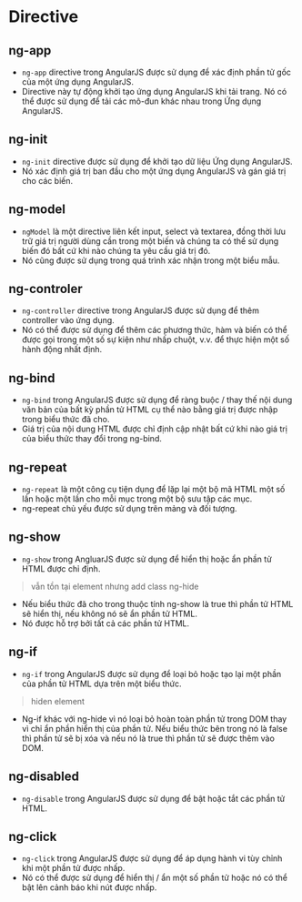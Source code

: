 # Directive

## ng-app

- `ng-app` directive trong AngularJS được sử dụng để xác định phần tử gốc của một ứng dụng AngularJS.
- Directive này tự động khởi tạo ứng dụng AngularJS khi tải trang. Nó có thể được sử dụng để tải các mô-đun khác nhau trong Ứng dụng AngularJS. 

## ng-init

- `ng-init` directive được sử dụng để khởi tạo dữ liệu Ứng dụng AngularJS. 
- Nó xác định giá trị ban đầu cho một ứng dụng AngularJS và gán giá trị cho các biến.

## ng-model

- `ngModel` là một directive liên kết input, select và textarea, đồng thời lưu trữ giá trị người dùng cần trong một biến và chúng ta có thể sử dụng biến đó bất cứ khi nào chúng ta yêu cầu giá trị đó. 
- Nó cũng được sử dụng trong quá trình xác nhận trong một biểu mẫu.

## ng-controler

- `ng-controller` directive trong AngularJS được sử dụng để thêm controller vào ứng dụng.
- Nó có thể được sử dụng để thêm các phương thức, hàm và biến có thể được gọi trong một số sự kiện như nhấp chuột, v.v. để thực hiện một số hành động nhất định.


## ng-bind

- `ng-bind` trong AngularJS được sử dụng để ràng buộc / thay thế nội dung văn bản của bất kỳ phần tử HTML cụ thể nào bằng giá trị được nhập trong biểu thức đã cho.
- Giá trị của nội dung HTML được chỉ định cập nhật bất cứ khi nào giá trị của biểu thức thay đổi trong ng-bind.

## ng-repeat

- `ng-repeat` là một công cụ tiện dụng để lặp lại một bộ mã HTML một số lần hoặc một lần cho mỗi mục trong một bộ sưu tập các mục.
- ng-repeat chủ yếu được sử dụng trên mảng và đối tượng.

## ng-show

- `ng-show` trong AngluarJS được sử dụng để hiển thị hoặc ẩn phần tử HTML được chỉ định. 
> vẫn tồn tại element nhưng add class ng-hide
- Nếu biểu thức đã cho trong thuộc tính ng-show là true thì phần tử HTML sẽ hiển thị, nếu không nó sẽ ẩn phần tử HTML. 
- Nó được hỗ trợ bởi tất cả các phần tử HTML.

## ng-if
- `ng-if` trong AngularJS được sử dụng để loại bỏ hoặc tạo lại một phần của phần tử HTML dựa trên một biểu thức.
> hiden element
- Ng-if khác với ng-hide vì nó loại bỏ hoàn toàn phần tử trong DOM thay vì chỉ ẩn phần hiển thị của phần tử. Nếu biểu thức bên trong nó là false thì phần tử sẽ bị xóa và nếu nó là true thì phần tử sẽ được thêm vào DOM.

## ng-disabled

- `ng-disable` trong AngularJS được sử dụng để bật hoặc tắt các phần tử HTML. 

## ng-click

- `ng-click` trong AngularJS được sử dụng để áp dụng hành vi tùy chỉnh khi một phần tử được nhấp.
- Nó có thể được sử dụng để hiển thị / ẩn một số phần tử hoặc nó có thể bật lên cảnh báo khi nút được nhấp.
